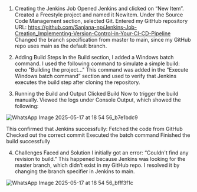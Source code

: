 1. Creating the Jenkins Job
Opened Jenkins and clicked on “New Item”. Created a Freestyle project and named it Newitem. Under the Source Code Management section, selected Git. Entered my GitHub repository URL: https://github.com/Sanjana-np/Jenkins-Job-Creation_Implementing-Version-Control-in-Your-CI-CD-Pipeline Changed the branch specification from master to main, since my GitHub repo uses main as the default branch.


2. Adding Build Steps
In the Build section, I added a Windows batch command. I used the following command to simulate a simple build: echo "Building the project..." This command was added in the “Execute Windows batch command” section and used to verify that Jenkins executes the build step after cloning the repository.

3. Running the Build and Output
Clicked Build Now to trigger the build manually. Viewed the logs under Console Output, which showed the following:

![WhatsApp Image 2025-05-17 at 18 54 56_b7e1bdc9](https://github.com/user-attachments/assets/c8ed7f76-e73d-459f-a2bc-2e68bcb1c982)

This confirmed that Jenkins successfully: Fetched the code from GitHub Checked out the correct commit Executed the batch command Finished the build successfully

4. Challenges Faced and Solution
I initially got an error: “Couldn't find any revision to build.” This happened because Jenkins was looking for the master branch, which didn’t exist in my GitHub repo. I resolved it by changing the branch specifier in Jenkins to main.

![WhatsApp Image 2025-05-17 at 18 54 56_bfff3f1c](https://github.com/user-attachments/assets/975a8162-08b5-43cd-8f92-8157e3dd30fd)


